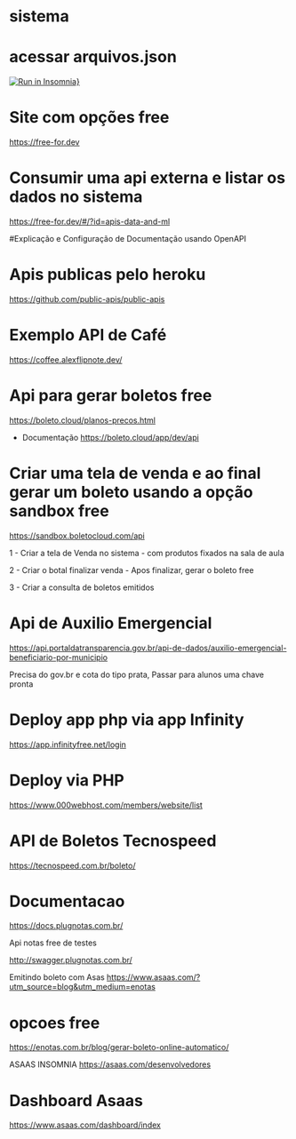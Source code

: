 # sistema

# acessar arquivos.json

[![Run in Insomnia}](https://insomnia.rest/images/run.svg)](https://insomnia.rest/run/?label=cantinaWeb&uri=https%3A%2F%2Fraw.githubusercontent.com%2Fgleisonschlemper%2FCRUD-INSOMNIA-PHP%2Fmaster%2FcolegioDB.json%3Ftoken%3DGHSAT0AAAAAAB2R7JTQSNTGESZHTEFIMSBEY42KW2Q)

# Site com opções free
https://free-for.dev

# Consumir uma api externa e listar os dados no sistema
https://free-for.dev/#/?id=apis-data-and-ml

#Explicação e Configuração de Documentação usando OpenAPI

# Apis publicas pelo heroku
https://github.com/public-apis/public-apis

# Exemplo API de Café
https://coffee.alexflipnote.dev/

# Api para gerar boletos free 
https://boleto.cloud/planos-precos.html
* Documentação 
https://boleto.cloud/app/dev/api

# Criar uma tela de venda e ao final gerar um boleto usando a opção sandbox free
https://sandbox.boletocloud.com/api

1 - Criar a tela de Venda no sistema - com produtos fixados na sala de aula

2 - Criar o botal finalizar venda - Apos finalizar, gerar o boleto free

3 - Criar a consulta de boletos emitidos

# Api de Auxilio Emergencial 
https://api.portaldatransparencia.gov.br/api-de-dados/auxilio-emergencial-beneficiario-por-municipio

Precisa do gov.br e cota do tipo prata, 
Passar para alunos uma chave pronta

# Deploy app php via app Infinity
https://app.infinityfree.net/login

# Deploy via PHP 
https://www.000webhost.com/members/website/list

# API de Boletos Tecnospeed
https://tecnospeed.com.br/boleto/

# Documentacao 
https://docs.plugnotas.com.br/

Api notas free de testes 

http://swagger.plugnotas.com.br/

Emitindo boleto com Asas
https://www.asaas.com/?utm_source=blog&utm_medium=enotas

# opcoes free
https://enotas.com.br/blog/gerar-boleto-online-automatico/

ASAAS INSOMNIA
https://asaas.com/desenvolvedores

# Dashboard Asaas
https://www.asaas.com/dashboard/index

